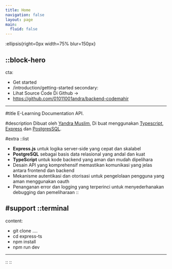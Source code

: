 ```yaml
---
title: Home
navigation: false
layout: page
main:
  fluid: false
---
```


:ellipsis{right=0px width=75% blur=150px}

::block-hero
---
cta:
  - Get started
  - /introduction/getting-started
secondary:
  - Lihat Source Code Di Github →
  - https://github.com/01011001andra/backend-codemahir
---

#title
E-Learning Documentation API.

#description
Dibuat oleh [Yandra Muslim](https://www.linkedin.com/in/yandra-muslim), Di buat menggunakan [Typescript](https://www.typescriptlang.org), [Express](https://expressjs.com) dan [PostgresSQL](https://www.postgresql.org).

#extra
  ::list
  - **Express.js** untuk logika server-side yang cepat dan skalabel
  - **PostgreSQL** sebagai basis data relasional yang andal dan kuat
  - **TypeScript** untuk kode backend yang aman dan mudah dipelihara
  - Desain API yang komprehensif memastikan komunikasi yang jelas antara frontend dan backend
  - Mekanisme autentikasi dan otorisasi untuk pengelolaan pengguna yang aman menggunakan oauth
  - Penanganan error dan logging yang terperinci untuk menyederhanakan debugging dan pemeliharaan
  ::

#support
  ::terminal
  ---
  content:
  - git clone ....
  - cd express-ts
  - npm install
  - npm run dev
  ---
  ::
::
<!-- 
::card-grid
#title
What's included

#root
:ellipsis{left=0px width=40rem top=10rem blur=140px}

#default
  ::card{icon=logos:nuxt-icon}
  #title
  Nuxt Architecture
  #description
  Harness the full power of [Nuxt 3](https://v3.nuxtjs.org) and its [modules](https://modules.nuxtjs.org) ecosystem.
  ::

  ::card{icon=IconNuxtStudio}
  #title
  Nuxt Studio ready
  #description
  Edit your theme content and appearance with live-preview within [Nuxt Studio](https://nuxt.studio).
  ::

  ::card{icon=logos:vue}
  #title
  Vue Components
  #description
  Use built-in components (or your own!) inside your content.
  ::

  ::card{icon=simple-icons:markdown}
  #title
  Write Markdown
  #description
  Enjoy the ease and simplicity of Markdown and discover [MDC syntax](https://content.nuxtjs.org/guide/writing/mdc).
  ::

  ::card{icon=noto:rocket}
  #title
  Deploy anywhere
  #description
  Zero config on [Vercel](https://vercel.com) or [Netlify](https://netlify.com). Choose between static generation, on-demand rendering (Node) or edge-side rendering on [CloudFlare workers](https://workers.cloudflare.com).
  ::

  ::card{icon=noto:puzzle-piece}
  #title
  Extensible.
  #description
  Customize the whole design, or add components using slots - you can make Docus your own.
  ::
:: -->
